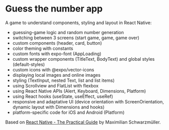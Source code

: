 # Guess the number app

A game to understand components, styling and layout in React Native:
- guessing-game logic and random number generation
- switching between 3 screens (start game, game, game over)
- custom components (header, card, button)
- color theming with constants
- custom fonts with expo-font (AppLoading)
- custom wrapper components (TitleText, BodyText) and global styles (default-styles)
- custom icons with @expo/vector-icons
- displaying local images and online images
- styling (TextInput, nested Text, list and list items)
- using Scrollview and FlatList with flexbox
- using React Native APIs (Alert, Keyboard, Dimensions, Platform)
- using React hooks (useState, useEffect, useRef)
- responsive and adaptative UI (device orientation with ScreenOrientation, dynamic layout with Dimensions and hooks)
- platform-specific code for iOS and Android (Platform)

Based on [React Native - The Practical Guide](https://www.udemy.com/react-native-the-practical-guide/) by Maximilian Schwarzmüller.
